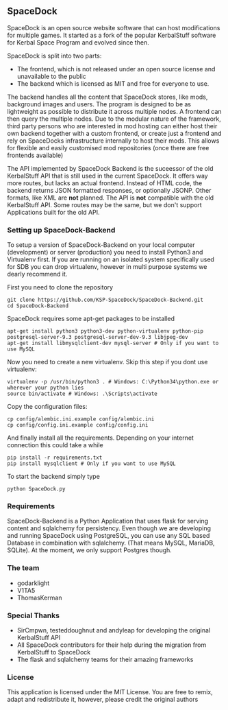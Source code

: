## SpaceDock
SpaceDock is an open source website software that can host modifications for multiple games. It started as a fork of the popular KerbalStuff software for Kerbal Space Program and evolved since then.

SpaceDock is split into two parts:
* The frontend, which is not released under an open source license and unavailable to the public
* The backend which is licensed as MIT and free for everyone to use.

The backend handles all the content that SpaceDock stores, like mods, background images and users. The program is designed to be as lightweight as possible to distribute it across multiple nodes. A frontend can then query the multiple nodes. Due to the modular nature of the framework, third party persons who are interested in mod hosting can either host their own backend together with a custom frontend, or create just a frontend and rely on SpaceDocks infrastructure internally to host their mods. This allows for flexible and easily customised mod repositories (once there are free frontends available)

The API implemented by SpaceDock Backend is the suceessor of the old KerbalStuff API that is still used in the current SpaceDock. It offers way more routes, but lacks an actual frontend. Instead of HTML code, the backend returns JSON formatted responses, or optionally JSONP. Other formats, like XML are **not** planned. The API is **not** compatible with the old KerbalStuff API. Some routes may be the same, but we don't support Applications built for the old API.

### Setting up SpaceDock-Backend
To setup a version of SpaceDock-Backend on your local computer (development) or server (production) you need to install Python3 and Virtualenv first. If you are running on an isolated system specifically used for SDB you can drop virtualenv, however in multi purpose systems we dearly recommend it.

First you need to clone the repository
```
git clone https://github.com/KSP-SpaceDock/SpaceDock-Backend.git
cd SpaceDock-Backend
```

SpaceDock requires some apt-get packages to be installed
```
apt-get install python3 python3-dev python-virtualenv python-pip postgresql-server-9.3 postgresql-server-dev-9.3 libjpeg-dev 
apt-get install libmysqlclient-dev mysql-server # Only if you want to use MySQL
```

Now you need to create a new virtualenv. Skip this step if you dont use virtualenv:
```
virtualenv -p /usr/bin/python3 . # Windows: C:\Python34\python.exe or wherever your python lies
source bin/activate # Windows: .\Scripts\activate
```

Copy the configuration files:
```
cp config/alembic.ini.example config/alembic.ini
cp config/config.ini.example config/config.ini
```

And finally install all the requirements. Depending on your internet connection this could take a while
```
pip install -r requirements.txt
pip install mysqlclient # Only if you want to use MySQL
```

To start the backend simply type
```
python SpaceDock.py
```

### Requirements
SpaceDock-Backend is a Python Application that uses flask for serving content and sqlalchemy for persistency. Even though we are developing and running SpaceDock using PostgreSQL, you can use any SQL based Database in combination with sqlalchemy. (That means MySQL, MariaDB, SQLite). At the moment, we only support Postgres though.

### The team
* godarklight
* V1TA5
* ThomasKerman

### Special Thanks
* SirCmpwn, testeddoughnut and andyleap for developing the original KerbalStuff API
* All SpaceDock contributors for their help during the migration from KerbalStuff to SpaceDock
* The flask and sqlalchemy teams for their amazing frameworks

### License
This application is licensed under the MIT License. You are free to remix, adapt and redistribute it, however, please credit the original authors